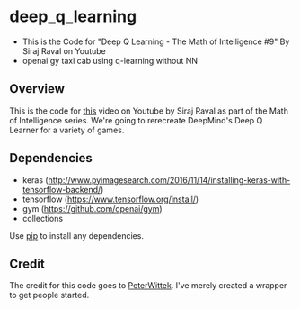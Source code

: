 # deep_q_learning
* This is the Code for "Deep Q Learning - The Math of Intelligence #9" By Siraj Raval on Youtube
* openai gy taxi cab using q-learning without NN
## Overview

This is the code for [this](https://youtu.be/79pmNdyxEGo) video on Youtube by Siraj Raval as part of the Math of Intelligence series. We're going to rerecreate DeepMind's Deep Q Learner for a variety of games. 

## Dependencies

* keras (http://www.pyimagesearch.com/2016/11/14/installing-keras-with-tensorflow-backend/)
* tensorflow (https://www.tensorflow.org/install/)
* gym (https://github.com/openai/gym)
* collections

Use [pip](https://pip.pypa.io/en/stable/) to install any dependencies. 
## Credit

The credit for this code goes to [PeterWittek](https://github.com/peterwittek/qml-rg/tree/a9972750dc25c3d906dc1c4fa764992317453eb9). I've merely created a wrapper to get people started.
